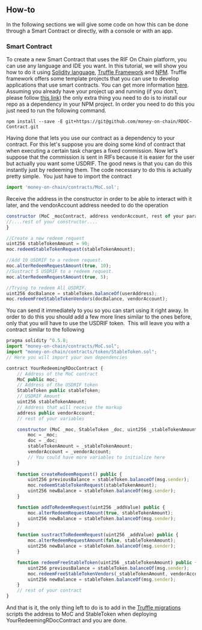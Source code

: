 ## How-to

In the following sections we will give some code on how this can be done through a Smart Contract or directly, with a console or with an app.
​

### Smart Contract​

To create a new Smart Contract that uses the RIF On Chain platform, you can use any language and IDE you want. In this tutorial, we will show you how to do it using [Solidity language](https://solidity.readthedocs.io/en/v0.5.8/), [Truffle Framework](https://www.trufflesuite.com/) and [NPM](https://www.npmjs.com/).
Truffle framework offers some template projects that you can use to develop applications that use smart contracts. You can get more information [here](https://www.trufflesuite.com/boxes).
Assuming you already have your project up and running (if you don't, please follow [this link](../rationale/getting-started.md)) the only extra thing you need to do is to install our repo as a dependency in your NPM project. In order you need to do this you just need to run the following command.
​

```
npm install --save -E git+https://git@github.com/money-on-chain/RDOC-Contract.git
```

Having done that lets you use our contract as a dependency to your contract. For this let's suppose you are doing some kind of contract that when executing a certain task charges a fixed commission. Now let's suppose that the commission is sent in RIFs because it is easier for the user but actually you want some USDRIF. The good news is that you can do this instantly just by redeeming them. The code necessary to do this is actually pretty simple.
​
You just have to import the contract
​

```js
import 'money-on-chain/contracts/MoC.sol';
```

Receive the address in the constructor in order to be able to interact with it later, and the vendorAccount address needed to do the operation

```js
constructor (MoC _mocContract, address vendorAccount, rest of your params...) {
//....rest of your constructor....
}
```

```js
//Create a new redeem request
uint256 stableTokenAmount = 90;
moc.redeemStableTokenRequest(stableTokenAmount);
```

```js
//Add 10 USDRIF to a redeem request.
moc.alterRedeemRequestAmount(true, 10);
//Sustract 5 USDRIF to a redeem request.
moc.alterRedeemRequestAmount(true, 5);
```

```js
//Trying to redeem All USDRIF.
uint256 docBalance = stableToken.balanceOf(userAddress);
moc.redeemFreeStableTokenVendors(docBalance, vendorAccount);
```

You can send it immediately to you so you can start using it right away. In order to do this you should add a few more lines similar to the ones before, only that you will have to use the USDRIF token.
​
This will leave you with a contract similar to the following
​​

```js
pragma solidity ^0.5.8;
import "money-on-chain/contracts/MoC.sol";
import "money-on-chain/contracts/token/StableToken.sol";
// Here you will import your own dependencies

contract YourRedeemingRDocContract {
    // Address of the MoC contract
    MoC public moc;
    // Address of the USDRIF token
    StableToken public stableToken;
    // USDRIF Amount
    uint256 stableTokenAmount;
    // Address that will receive the markup
    address public vendorAccount;
    // rest of your variables

    constructor (MoC _moc, StableToken _doc, uint256 _stableTokenAmount, address _vendorAccount) public {
        moc = _moc;
        doc = _doc;
        stableTokenAmount = _stableTokenAmount;
        vendorAccount = _vendorAccount;
        // You could have more variables to initialize here
    }
​
    function createRedeemRequest() public {
        uint256 previousBalance = stableToken.balanceOf(msg.sender);
        moc.redeemStableTokenRequest(stableTokenAmount);
        uint256 newBalance = stableToken.balanceOf(msg.sender);
    }

    function addToRedeemRequest(uint256 _addValue) public {
        moc.alterRedeemRequestAmount(true, stableTokenAmount);
        uint256 newBalance = stableToken.balanceOf(msg.sender);
    }

    function sustractToRedeemRequest(uint256 _addValue) public {
        moc.alterRedeemRequestAmount(false, stableTokenAmount);
        uint256 newBalance = stableToken.balanceOf(msg.sender);
    }

    function redeemFreeStableToken(uint256 _stableTokenAmount) public {
        uint256 previousBalance = stableToken.balanceOf(msg.sender);
        moc.redeemFreeStableTokenVendors(_stableTokenAmount, vendorAccount);
        uint256 newBalance = stableToken.balanceOf(msg.sender);
    }
    // rest of your contract
}​
```

And that is it, the only thing left to do is to add in the [Truffle migrations](https://www.trufflesuite.com/docs/truffle/getting-started/running-migrations) scripts the address to MoC and StableToken when deploying YourRedeemingRDocContract and you are done.
